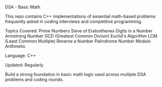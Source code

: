 DSA - Basic Math

This repo contains C++ implementations of essential math-based problems frequently asked in coding interviews and competitive programming.

 Topics Covered:
 Prime Numbers
 Sieve of Eratosthenes
 Digits in a Number
 Armstrong Number
 GCD (Greatest Common Divisor)
 Euclid's Algorithm
 LCM (Least Common Multiple)
 Reverse a Number
 Palindrome Number
 Modulo Arithmetic

 Language:
C++

 Updated:
Regularly


Build a strong foundation in basic math logic used across multiple DSA problems and coding rounds.
